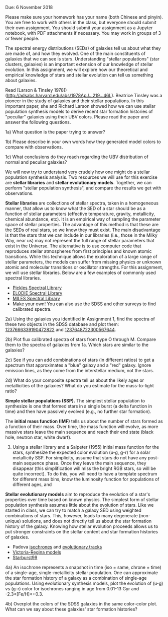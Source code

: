 Due: 6 November 2018

Please make sure your homework has your name (both Chinese and pinyin). You are free to work with others in the class, but everyone should submit their own assignment. You should submit your assignment as a Jupyter notebook, with PDF attachments if necessary. You may work in groups of 3 or fewer people.

The spectral energy distributions (SEDs) of galaxies tell us about what they are made of, and how they evolved. One of the main constituents of galaxies that we can see is stars. Understanding "stellar populations" (star clusters, galaxies) is an important extension of our knowledge of stellar evolution. In this assignment, we will explore how our theoretical and empirical knowledge of stars and stellar evolution can tell us something about galaxies.

Read [Larson & Tinsley 1978])(http://adsabs.harvard.edu/abs/1978ApJ...219...46L). Beatrice Tinsley was a pioneer in the study of galaxies and their stellar populations. In this important paper, she and Richard Larson showed how we can use stellar population synthesis models to derive recent star formation histories of "peculiar" galaxies using their UBV colors. Please read the paper and answer the following questions.

1a) What question is the paper trying to answer?

1b) Please describe in your own words how they generated model colors to compare with observations.

1c) What conclusions do they reach regarding the UBV distribution of normal and peculiar galaxies?

We will now try to understand very crudely how one might do a stellar population synthesis analysis. Two resources we will use for this exercise are **stellar libraries** and **stellar evolutionary models**. Together, we can perform "stellar population synthesis", and compare the results we get with observations.

**Stellar libraries** are collections of stellar spectra, taken in a homogeneous manner, that allow us to know what the SED of a star should be as a function of stellar parameters (effective temperature, gravity, metallicity, chemical abundance, etc). It is an empirical way of sampling the parameter space of stellar properties. The advantage of this method is that these are the SEDs of real stars, so we know they must exist. The main disadvantage is that the stars that we can include in our libraries (i.e., those in the Milky Way, near us) may not represent the full range of stellar parameters that exist in the Universe. The alternative is to use computer code that reproduces stellar atmospheres from first principles and known atomic transitions. While this technique allows the exploration of a large range of stellar parameters, the models can suffer from missing physics or unknown atomic and molecular transitions or oscillator strengths. For this assignment, we will use stellar libraries. Below are a few examples of commonly used spectral libraries.

* [Pickles Spectral Library](http://www.eso.org/sci/facilities/paranal/decommissioned/isaac/tools/lib.html)
* [ELODIE Spectral Library](http://www.obs.u-bordeaux1.fr/m2a/soubiran/elodie_library.html)
* [MILES Spectral Library](http://www.iac.es/proyecto/miles/)
* Make your own! You can also use the SDSS and other surveys to find calibrated spectra.

2a) Using the galaxies you identified in Assignment 1, find the spectra of these two objects in the SDSS database and plot them: [1237666339190472822](http://skyserver.sdss.org/dr12/en/tools/explore/Summary.aspx?id=1237666339190472822) and [1237648722300567644](http://skyserver.sdss.org/dr12/en/tools/explore/Summary.aspx?id=1237648722300567644).

2b) Plot flux calibrated spectra of stars from type O through M. Compare them to the spectra of galaxies from 1a. Which stars are similar to the galaxies? 

2c) See if you can add combinations of stars (in different ratios) to get a spectrum that approximates a "blue" galaxy and a "red" galaxy. Ignore emission lines, as they come from the interstellar medium, not the stars.

2d) What do your composite spectra tell us about the likely ages or metallicities of the galaxies? What do you estimate for the mass-to-light ratio?

**Simple stellar populations (SSP).** The simplest stellar population to synthesize is one that formed stars in a single burst (a delta function in time) and then have passively evolved (e.g., no further star formation).

The **initial mass function (IMF)** tells us about the number of stars formed as a function of their mass. Over time, the mass function will evolve, as more massive stars leave the main sequence and reach their end state (black hole, neutron star, white dwarf).

3) Using a stellar library and a Salpeter (1955) initial mass function for the stars, synthesize the expected color evolution (u-g, g-r) for a solar metallicity SSP. For simplicity, assume that stars do not have any post-main sequence phase. Once they leave the main sequence, they disappear (this simplification will miss the bright RGB stars, so will be quite incorrect). To do this, you will need to have a template spectrum for different mass bins, know the luminosity function for populations of different ages, and

**Stellar evolutionary models** aim to reproduce the evolution of a star's properties over time based on known physics. The simplest form of stellar population synthesis assumes little about the evolution of stars. Like we started in class, we can try to match a galaxy SED using weighted combinations of stars. This, however, leads to many degenerate (non-unique) solutions, and does not directly tell us about the star formation history of the galaxy. Knowing how stellar evolution proceeds allows us to put stronger constraints on the stellar content and star formation histories of galaxies.

* Padova [isochrones](http://stev.oapd.inaf.it/cgi-bin/cmd) and [evolutionary tracks](http://people.sissa.it/~sbressan/parsec.html)
* [Victoria-Regina models](http://www.cadc-ccda.hia-iha.nrc-cnrc.gc.ca/community/VictoriaReginaModels/)
* [Starburst99](http://www.stsci.edu/science/starburst99/docs/default.htm)

4a) An isochrone represents a snapshot in time (iso = same, chrone = time) of a single-age, single-metallicity stellar population. One can approximate the star formation history of a galaxy as a combination of single-age populations. Using evolutionary synthesis models, plot the evolution of (u-g) vs (g-r) color for isochrones ranging in age from 0.01-13 Gyr and -2.3<[Fe/H]<+0.3.

4b) Overplot the colors of the SDSS galaxies in the same color-color plot. What can we say about these galaxies' star formation histories?
